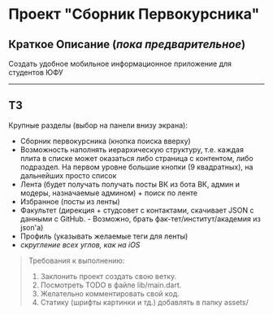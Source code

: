 # Проект "Сборник Первокурсника"

## Краткое Описание (*пока предварительное*)
Создать удобное мобильное информационное приложение для студентов ЮФУ

***
## ТЗ
Крупные разделы (выбор на панели внизу экрана):
- Сборник первокурсника (кнопка поиска вверху)
- Возможность наполнять иерархическую структуру, т.е. каждая плита в списке может оказаться либо страница с контентом, либо подраздел. На первом уровне большие кнопки (9 квадратных), на дальнейших просто список
- Лента (будет получать получать посты ВК из бота ВК, админ и модеры, назначаемые админом) + поиск по ленте
- Избранное (посты из ленты)
- Факультет (дирекция + студсовет с контактами, скачивает JSON с данными с GitHub. - Возможно, брать фак-тет/институт/академия из json'а)
- Профиль (указывать желаемые теги для ленты)
- *скругление всех углов, как на iOS*

>Требования к выполнению:
>1) Заклонить проект создать свою ветку.
>2) Посмотреть TODO в файле lib/main.dart.
>3) Желательно комментировать свой код.
>4) Статику (шрифты картинки и тд.) добавлять в папку assets/


